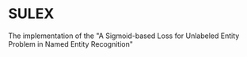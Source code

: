 # SULEX
The implementation of the "A Sigmoid-based Loss for Unlabeled Entity Problem in Named Entity Recognition"
